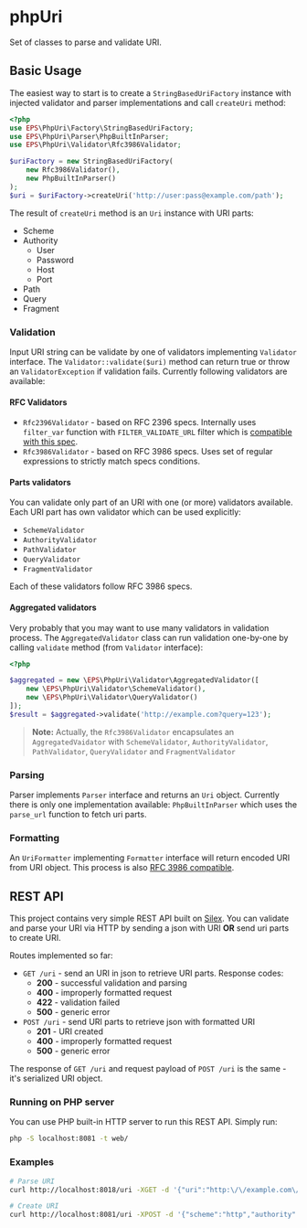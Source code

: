 # phpUri

Set of classes to parse and validate URI.

## Basic Usage

The easiest way to start is to create a `StringBasedUriFactory` instance
with injected validator and parser implementations and call `createUri` method:
 
```php
<?php
use EPS\PhpUri\Factory\StringBasedUriFactory;
use EPS\PhpUri\Parser\PhpBuiltInParser;
use EPS\PhpUri\Validator\Rfc3986Validator;

$uriFactory = new StringBasedUriFactory(
    new Rfc3986Validator(),
    new PhpBuiltInParser()
);
$uri = $uriFactory->createUri('http://user:pass@example.com/path');
```

The result of `createUri` method is an `Uri` instance with URI parts:
 
* Scheme
* Authority
    * User
    * Password
    * Host
    * Port
* Path
* Query
* Fragment


### Validation

Input URI string can be validate by one of validators implementing `Validator`
interface. The `Validator::validate($uri)` method can return true or throw an 
`ValidatorException` if validation fails. Currently following validators are available:

#### RFC Validators

* `Rfc2396Validator` - based on RFC 2396 specs. Internally uses `filter_var` function 
with `FILTER_VALIDATE_URL` filter which is 
[compatible with this spec](http://nl1.php.net/manual/en/filter.filters.validate.php).
* `Rfc3986Validator` - based on RFC 3986 specs. Uses set of regular expressions to strictly match
specs conditions.

#### Parts validators

You can validate only part of an URI with one (or more) validators available.
Each URI part has own validator which can be used explicitly:

* `SchemeValidator`
* `AuthorityValidator`
* `PathValidator`
* `QueryValidator`
* `FragmentValidator`

Each of these validators follow RFC 3986 specs. 

#### Aggregated validators

Very probably that you may want to use many validators in validation process. 
The `AggregatedValidator` class can run validation one-by-one by calling `validate`
method (from `Validator` interface):

```php
<?php

$aggregated = new \EPS\PhpUri\Validator\AggregatedValidator([
    new \EPS\PhpUri\Validator\SchemeValidator(),
    new \EPS\PhpUri\Validator\QueryValidator()
]);
$result = $aggregated->validate('http://example.com?query=123');
```
> **Note:** Actually, the `Rfc3986Validator` encapsulates an `AggregatedVaidator` 
> with `SchemeValidator`, `AuthorityValidator`, `PathValidator`, `QueryValidator`
> and `FragmentValidator`

### Parsing

Parser implements `Parser` interface and returns an `Uri` object.
Currently there is only one implementation available: `PhpBuiltInParser`
which uses the `parse_url` function to fetch uri parts.

### Formatting

An `UriFormatter` implementing `Formatter` interface will return encoded URI
from URI object. This process is also [RFC 3986 compatible](https://tools.ietf.org/html/rfc3986#section-5.3).

## REST API

This project contains very simple REST API built on [Silex](http://silex.sensiolabs.org/).
You can validate and parse your URI via HTTP by sending a json with URI **OR**
send uri parts to create URI.

Routes implemented so far:

* `GET /uri` - send an URI in json to retrieve URI parts. Response codes:
  * **200** - successful validation and parsing
  * **400** - improperly formatted request
  * **422** - validation failed
  * **500** - generic error
* `POST /uri` - send URI parts to retrieve json with formatted URI
  * **201** - URI created
  * **400** - improperly formatted request
  * **500** - generic error
  
The response of `GET /uri` and request payload of `POST /uri` is the same - it's serialized URI object.
  
### Running on PHP server

You can use PHP built-in HTTP server to run this REST API. Simply run:

```bash
php -S localhost:8081 -t web/
```

### Examples

```bash
# Parse URI
curl http://localhost:8018/uri -XGET -d '{"uri":"http:\/\/example.com\/some\/path"}' -H 'Content-Type: application/json'

# Create URI
curl http://localhost:8081/uri -XPOST -d '{"scheme":"http","authority":{"host":"example.com"}}' -H 'Content-Type: application/json' 
```

